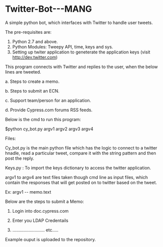 # Twitter-Bot---MANG
A simple python bot, which interfaces with Twitter to handle user tweets. 

The pre-requisites are: 
1. Python 2.7 and above.
2. Python Modules: Tweepy API, time, keys and sys. 
3. Setting up twiter application to geneterate the application keys (visit http://dev.twitter.com)

This program connects with Twitter and replies to the user, when the below lines are tweeted. 

a.	Steps to create a memo.

b.	Steps to submit an ECN.

c.	Support team/person for an application.

d.	Provide Cypress.com forums RSS feeds.

Below is the cmd to run this program:

$python cy_bot.py argv1 argv2 argv3 argv4

Files:

Cy_bot.py is the main python file which has the logic to connect to a twitter hnadle, read a particular tweet, compare it with the string 
pattern and then post the reply.

Keys.py : To import the keys dictionary to access the twitter application. 

argv1 to argv4 are text files taken though cmd line as input files, which contain the responses that will get posted on to twitter based 
on the tweet. 

Ex: argv1 -- memo.text

Below are the steps to submit a Memo:
1. Login into doc.cypress.com

2. Enter you LDAP Credentails

3. .......................... etc.....

Example ouput is uploaded to the repository. 
